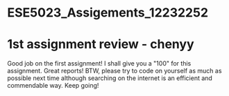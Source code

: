 # ESE5023_Assigements_12232252
# 1st assignment review - chenyy 
Good job on the first assignment! I shall give you a "100" for this assignment. Great reports! BTW, please try to code on yourself as much as possible next time although searching on the internet is an efficient and commendable way. Keep going!
